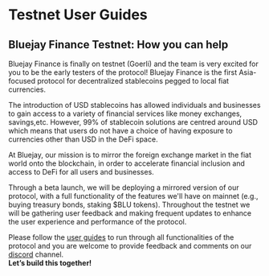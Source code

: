 # Testnet User Guides

## Bluejay Finance Testnet: How you can help&#x20;

Bluejay Finance is finally on testnet (Goerli) and the team is very excited for you to be the early testers of the protocol! Bluejay Finance is the first Asia-focused protocol for decentralized stablecoins pegged to local fiat currencies.

The introduction of USD stablecoins has allowed individuals and businesses to gain access to a variety of financial services like money exchanges, savings,etc. However, 99% of stablecoin solutions are centred around USD which means that users do not have a choice of having exposure to currencies other than USD in the DeFi space.&#x20;

At Bluejay, our mission is to mirror the foreign exchange market in the fiat world onto the blockchain, in order to accelerate financial inclusion and access to DeFi for all users and businesses.

Through a beta launch, we will be deploying a mirrored version of our protocol, with a full functionality of the features we'll have on mainnet (e.g., buying treasury bonds, staking $BLU tokens). Throughout the testnet we will be gathering user feedback and making frequent updates to enhance the user experience and performance of the protocol.&#x20;

Please follow the [user guides](connecting-to-goerli-network.md) to run through all functionalities of the protocol and you are welcome to provide feedback and comments on our [discord](https://discord.gg/4DMsg555KT) channel.\
**Let’s build this together!**
